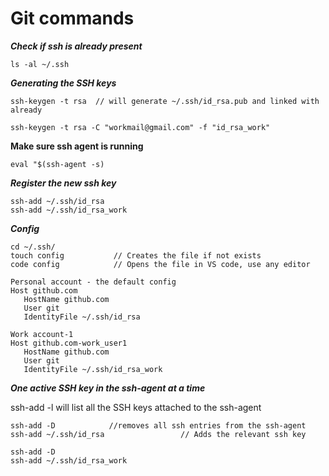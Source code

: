 Git commands
=====

***Check if ssh is already present***
```
ls -al ~/.ssh
```

***Generating the SSH keys***
```
ssh-keygen -t rsa  // will generate ~/.ssh/id_rsa.pub and linked with already

ssh-keygen -t rsa -C "workmail@gmail.com" -f "id_rsa_work"

```

**Make sure ssh agent is running**
```
eval "$(ssh-agent -s)
```

***Register the new ssh key***
```
ssh-add ~/.ssh/id_rsa
ssh-add ~/.ssh/id_rsa_work
```


***Config***
```
cd ~/.ssh/
touch config           // Creates the file if not exists
code config            // Opens the file in VS code, use any editor
```
```
Personal account - the default config
Host github.com
   HostName github.com
   User git
   IdentityFile ~/.ssh/id_rsa

Work account-1
Host github.com-work_user1
   HostName github.com
   User git
   IdentityFile ~/.ssh/id_rsa_work
```

***One active SSH key in the ssh-agent at a time***

ssh-add -l will list all the SSH keys attached to the ssh-agent
```
ssh-add -D            //removes all ssh entries from the ssh-agent
ssh-add ~/.ssh/id_rsa                 // Adds the relevant ssh key

ssh-add -D
ssh-add ~/.ssh/id_rsa_work
```

